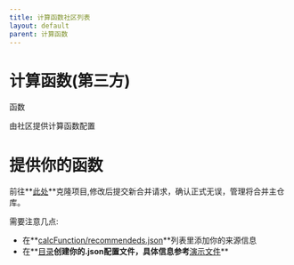```yaml
---
title: 计算函数社区列表
layout: default
parent: 计算函数
---
```


# 计算函数(第三方)

函数

由社区提供计算函数配置

[//]: # (<div id=table class='table-wrapper'></div>)

[//]: # ()
[//]: # (<script>)

[//]: # (var http = new XMLHttpRequest&#40;&#41;;)

[//]: # (http.open&#40;'get', '/config/calcFunction/recommendeds.json', true&#41;;)

[//]: # (http.send&#40;&#41;;)

[//]: # (http.onreadystatechange = function &#40;&#41; {)

[//]: # (    if &#40;http.readyState == 4 && http.status == 200&#41; {)

[//]: # (        var jsonData = JSON.parse&#40;http.response&#41;;)

[//]: # (        var table = document.createElement&#40;'table'&#41;;)

[//]: # (        var thead = document.createElement&#40;'thead'&#41;;)

[//]: # (        var tbody = document.createElement&#40;'tbody'&#41;;)

[//]: # (    )
[//]: # (        var keys = jsonData.child;)

[//]: # (        var headerRow = document.createElement&#40;'tr'&#41;;)

[//]: # (    )
[//]: # (        ['Name', 'Path'].forEach&#40;function&#40;i&#41; {)

[//]: # (            var th = document.createElement&#40;'th'&#41;;)

[//]: # (            th.textContent = i;)

[//]: # (            headerRow.appendChild&#40;th&#41;;)

[//]: # (        }&#41;;)

[//]: # (    )
[//]: # (        thead.appendChild&#40;headerRow&#41;;)

[//]: # (        table.appendChild&#40;thead&#41;;)

[//]: # (    )
[//]: # (        jsonData.child.forEach&#40;function&#40;item&#41; {)

[//]: # (            var row = document.createElement&#40;'tr'&#41;;)

[//]: # (            var tdName = document.createElement&#40;'td'&#41;,)

[//]: # (                tdPath = document.createElement&#40;'td'&#41;;)

[//]: # ()
[//]: # (                tdName.textContent = item["name"];)

[//]: # (                tdPath.innerHTML = item["updataFunction"].map&#40;&#40;pathItem&#41; => `<div><b>${pathItem.name}</b>:</div><a href='${pathItem.path}'>${pathItem.path}</a>`&#41;;)

[//]: # ()
[//]: # (            row.appendChild&#40;tdName&#41;;    )

[//]: # (            row.appendChild&#40;tdPath&#41;;)

[//]: # (            tbody.appendChild&#40;row&#41;;)

[//]: # (        }&#41;;)

[//]: # (    )
[//]: # (        table.appendChild&#40;tbody&#41;;)

[//]: # ()
[//]: # (        document.getElementById&#40;'table'&#41;.appendChild&#40;table&#41;;)

[//]: # (    })

[//]: # (})

[//]: # (</script>)

# 提供你的函数

前往**[此处](https://github.com/hell-gun-calculator/document/)**克隆项目,修改后提交新合并请求，确认正式无误，管理将合并主仓库。

需要注意几点:

- 在**[calcFunction/recommendeds.json](https://github.com/hell-gun-calculator/document/blob/main/config/calcFunction/recommendeds.json)**列表里添加你的来源信息 
- 在**[目录](https://github.com/hell-gun-calculator/document/blob/main/config/calcFunction/)**创建你的.json配置文件，具体信息参考**[演示文件](https://github.com/hell-gun-calculator/document/blob/main/config/calcFunction/example.json)**
